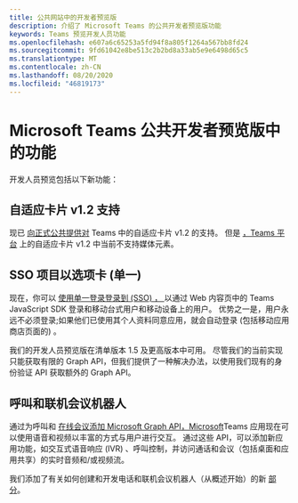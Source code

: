 ```yaml
---
title: 公共网站中的开发者预览版
description: 介绍了 Microsoft Teams 的公共开发者预览版功能
keywords: Teams 预览开发人员功能
ms.openlocfilehash: e607a6c65253a5fd94f8a805f1264a567bb8fd24
ms.sourcegitcommit: 9fd61042e8be513c2b2bd8a33ab5e9e6498d65c5
ms.translationtype: MT
ms.contentlocale: zh-CN
ms.lasthandoff: 08/20/2020
ms.locfileid: "46819173"
---
```

# <a name="features-in-the-public-developer-preview-for-microsoft-teams"></a>Microsoft Teams 公共开发者预览版中的功能

开发人员预览包括以下新功能：

## <a name="adaptive-cards-v12-support"></a>自适应卡片 v1.2 支持

现已 [向正式公共提供对](https://github.com/microsoft/AdaptiveCards/releases/tag/v1.2.0) Teams 中的自适应卡片 v1.2 的支持。 但是 [，Teams 平台](https://adaptivecards.io/explorer/Media.html) 上的自适应卡片 v1.2 中当前不支持媒体元素。

## <a name="tabs-single-sign-on-sso"></a>SSO 项目以选项卡 (单一) 

现在，你可以 [使用单一登录登录到 (SSO) ， ](~/tabs/how-to/authentication/auth-aad-sso.md) 以通过 Web 内容页中的 Teams JavaScript SDK 登录和移动台式用户和移动设备上的用户。 优势之一是，用户永远不必须登录;如果他们已使用其个人资料同意应用，就会自动登录 (包括移动应用商店页面的) 。

我们的开发人员预览版在清单版本 1.5 及更高版本中可用。 尽管我们的当前实现只能获取有限的 Graph API，但我们提供了一种解决办法，以使用我们现有的身份验证 API 获取额外的 Graph API。

## <a name="calls-and-online-meeting-bots"></a>呼叫和联机会议机器人

通过为呼叫和 [在线会议添加 Microsoft Graph API，Microsoft](/graph/api/resources/communications-api-overview?view=graph-rest-beta)Teams 应用现在可以使用语音和视频以丰富的方式与用户进行交互。 通过这些 API，可以添加新应用功能，如交互式语音响应 (IVR) 、呼叫控制，并访问通话和会议（包括桌面和应用共享）的实时音频和/或视频流。

我们添加了有关如何创建和开发电话和联机会议机器人（从概述开始）的新 [部分](~/bots/calls-and-meetings/calls-meetings-bots-overview.md)。
